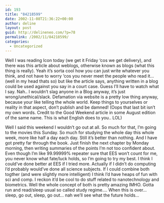 ```yaml
---
id: 193
title: "84218599"
date: 2002-11-08T21:36:22+00:00
author: deline
layout: post
guid: http://delineneo.com/?p=78
permalink: /2002/11/84218599/
categories:
  - Uncategorized
---
```

Well I was reading Icon today (we get it Friday &#8216;cos we get delivery), and there was this article about weblogs, otherwise known as blogs (what this thing is really). Yeah it&#8217;s sorta cool how you can just write whatever you think, and not have to worry &#8216;cos you never meet the people who read it&#8230; (well in my head thats so) but like the article says, anything written in a blog could be used against you say in a court case. Guess I&#8217;ll have to watch what I say. Nah.. I wouldn&#8217;t slag anyone in a Blog anyway, it&#8217;s just wrong/unethical/slack. Defamation via website is a pretty low thing anyway, because your like telling the whole world. Keep things to yourselves or reality in that aspect, don&#8217;t publish and be damned! (Oops that last bit isn&#8217;t my own words. Credit to the Good Weekend article in some August edition of the same name. This is what English does to you.. LOL)

Well I said this weekend I wouldn&#8217;t go out at all. So much for that, I&#8217;m going to the movies this Sunday. So much for studying the whole day this whole week, more like half a day each day. Still it&#8217;s better than nothing. And I have got pretty far through the book. Just finish the next chapter by Monday morning, then writing summaries of the points I&#8217;m not too confident about. Even though I&#8217;m like 99.99999% repeater sure that EES won&#8217;t count for me, you never know what fate/luck holds, so I&#8217;m going to try my best. I think I could&#8217;ve done better at EES if I tried more. Actually if I didn&#8217;t do computing I&#8217;d probably would&#8217;ve done all science subjects. If I could combine both togther (and were slightly more intelligent) I think I&#8217;d have heaps of fun with sci and comp. I reckon it&#8217;d be cool to do stuff related to nanotechnology and biometrics. Well the whole concept of both is pretty amazing IMHO. Gotta run and read/sleep usual so called study regime&#8230;. When this is over&#8230; sleep, go out, sleep, go out&#8230; nah we&#8217;ll see what the future holds&#8230;
